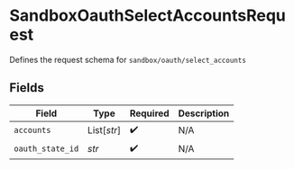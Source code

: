 # SandboxOauthSelectAccountsRequest

Defines the request schema for `sandbox/oauth/select_accounts`


## Fields

| Field              | Type               | Required           | Description        |
| ------------------ | ------------------ | ------------------ | ------------------ |
| `accounts`         | List[*str*]        | :heavy_check_mark: | N/A                |
| `oauth_state_id`   | *str*              | :heavy_check_mark: | N/A                |